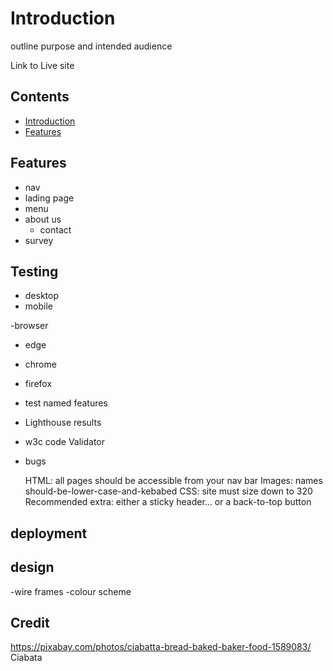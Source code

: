# Introduction

outline purpose and intended audience 

Link to Live site

## Contents

- [Introduction](#introduction)
- [Features](#features)


## Features
- nav
- lading page
- menu
- about us
    - contact
- survey


## Testing

- desktop 
- mobile 

-browser
 - edge
 - chrome
 - firefox

 - test named features


- Lighthouse results 
- w3c code Validator  

- bugs

    HTML:
    all pages should be accessible from your nav bar
    Images:
    names should-be-lower-case-and-kebabed
    CSS:
    site must size down to 320
    Recommended extra:
    either a sticky header... or a back-to-top button

## deployment

## design
 -wire frames
 -colour scheme


 ## Credit


 https://pixabay.com/photos/ciabatta-bread-baked-baker-food-1589083/ Ciabata
 